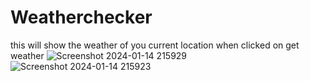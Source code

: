 # Weatherchecker
this will show the weather of you current location when clicked on get weather
![Screenshot 2024-01-14 215929](https://github.com/arshpreetsiingh/Weatherchecker/assets/156585070/358cf33d-7c9c-4b14-8cf4-e2d2821a332b)
![Screenshot 2024-01-14 215923](https://github.com/arshpreetsiingh/Weatherchecker/assets/156585070/28eae9c5-873f-419b-9517-eba871300fdf)

